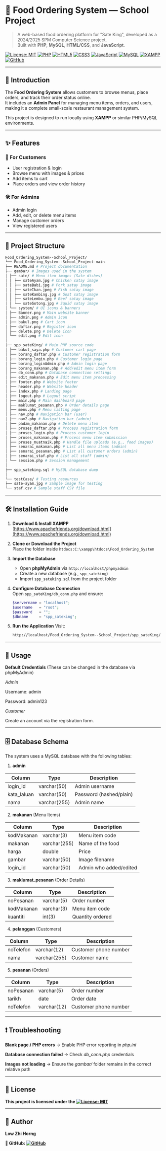 # 🍢 Food Ordering System — School Project

> A web-based food ordering platform for "Sate King", developed as a 2024/2025 SPM Computer Science project.  
> Built with **PHP**, **MySQL**, **HTML/CSS**, and **JavaScript**.

[![License: MIT](https://img.shields.io/badge/License-MIT-green.svg)](https://opensource.org/licenses/MIT)
[![PHP](https://img.shields.io/badge/PHP-777BB4?logo=php&logoColor=white)](https://www.php.net/)
[![HTML5](https://img.shields.io/badge/HTML5-E34F26?logo=html5&logoColor=white)](https://developer.mozilla.org/docs/Web/HTML)
[![CSS3](https://img.shields.io/badge/CSS3-1572B6?logo=css3&logoColor=white)](https://developer.mozilla.org/docs/Web/CSS)
[![JavaScript](https://img.shields.io/badge/JavaScript-F7DF1E?logo=javascript&logoColor=black)](https://developer.mozilla.org/docs/Web/JavaScript)
[![MySQL](https://img.shields.io/badge/MySQL-4479A1?logo=mysql&logoColor=white)](https://www.mysql.com/)
[![XAMPP](https://img.shields.io/badge/XAMPP-FB7A24?logo=xampp&logoColor=white)](https://www.apachefriends.org/)
[![GitHub](https://img.shields.io/badge/GitHub-Food_Ordering_System--School_Project-black?logo=github)](https://github.com/LowZhiHorng/Food_Ordering_System--School_Project)

---

## 📖 Introduction
The **Food Ordering System** allows customers to browse menus, place orders, and track their order status online.  
It includes an **Admin Panel** for managing menu items, orders, and users, making it a complete small-scale restaurant management system.

This project is designed to run locally using **XAMPP** or similar PHP/MySQL environments.

---

## ✨ Features
### 👤 For Customers
- User registration & login
- Browse menu with images & prices
- Add items to cart
- Place orders and view order history

### 🛠 For Admins
- Admin login
- Add, edit, or delete menu items
- Manage customer orders
- View registered users

---

## 📂 Project Structure
```bash
Food_Ordering_System--School_Project/
└── Food_Ordering_System--School_Project-main
├── README.md # Project documentation
├── gambar/ # Images used in the system
│ ├── sate/ # Menu item images (Sate dishes)
│ │ ├── sateAyam.jpg # Chicken satay image
│ │ ├── sateBabi.jpg # Pork satay image
│ │ ├── sateIkan.jpeg # Fish satay image
│ │ ├── sateKambing.jpg # Goat satay image
│ │ ├── sateLembu.jpg # Beef satay image
│ │ └── sateSotong.jpg # Squid satay image
│ └── system/ # UI icons & banners
│ ├── Banner.png # Main website banner
│ ├── admin.png # Admin icon
│ ├── bakul.png # Cart icon
│ ├── daftar.png # Register icon
│ ├── delete.png # Delete icon
│ └── edit.png # Edit icon
│
├── spp_sateKing/ # Main PHP source code
│ ├── bakul_saya.php # Customer cart page
│ ├── borang_daftar.php # Customer registration form
│ ├── borang_login.php # Customer login page
│ ├── borang_loginAdmin.php # Admin login page
│ ├── borang_makanan.php # Add/edit menu item form
│ ├── db_conn.php # Database connection settings
│ ├── edit_makanan.php # Edit menu item processing
│ ├── footer.php # Website footer
│ ├── header.php # Website header
│ ├── index.php # Landing page
│ ├── logout.php # Logout script
│ ├── main.php # Main dashboard page
│ ├── maklumat_pesanan.php # Order details page
│ ├── menu.php # Menu listing page
│ ├── nav.php # Navigation bar (user)
│ ├── nav2.php # Navigation bar (admin)
│ ├── padam_makanan.php # Delete menu item
│ ├── proses_daftar.php # Process registration form
│ ├── proses_login.php # Process customer login
│ ├── proses_makanan.php # Process menu item submission
│ ├── proses_muatnaik.php # Handle file uploads (e.g., food images)
│ ├── senarai_makanan.php # List all menu items (admin)
│ ├── senarai_pesanan.php # List all customer orders (admin)
│ ├── senarai_staf.php # List all staff (admin)
│ └── session.php # Session management
│
├── spp_sateking.sql # MySQL database dump
│
└── testCase/ # Testing resources
├── sate-ayam.jpg # Sample image for testing
└── staf.csv # Sample staff CSV file
```

---

## 🛠 Installation Guide
1. **Download & Install XAMPP**  
   [https://www.apachefriends.org/download.html](https://www.apachefriends.org/download.html)

2. **Clone or Download the Project**  
   Place the folder inside `htdocs:C:\xampp\htdocs\Food_Ordering_System`

3. **Import the Database**  
   - Open **phpMyAdmin** via `http://localhost/phpmyadmin`
   - Create a new database (e.g., `spp_sateking`)
   - Import `spp_sateking.sql` from the project folder

4. **Configure Database Connection**  
   Open `spp_sateKing/db_conn.php` and ensure:
   ```php
   $servername = "localhost";
   $username   = "root";
   $password   = "";
   $dbname     = "spp_sateking";
   
5. **Run the Application**
   Visit:
   ```bash
   http://localhost/Food_Ordering_System--School_Project/spp_sateKing/

---

## 🚀 Usage
**Default Credentials**
(These can be changed in the database via phpMyAdmin)

*Admin*

Username: admin

Password: admin123


*Customer*

Create an account via the registration form.

---

## 🗄 Database Schema
The system uses a MySQL database with the following tables:

1. **admin**

| Column       | Type         | Description             |
| ------------ | ------------ | ----------------------- |
| login\_id    | varchar(50)  | Admin username          |
| kata\_laluan | varchar(50)  | Password (hashed/plain) |
| nama         | varchar(255) | Admin name              |


2. **makanan** (Menu Items)

| Column     | Type         | Description            |
| ---------- | ------------ | ---------------------- |
| kodMakanan | varchar(3)   | Menu item code         |
| makanan    | varchar(255) | Name of the food       |
| harga      | double       | Price                  |
| gambar     | varchar(50)  | Image filename         |
| login\_id  | varchar(50)  | Admin who added/edited |


3. **maklumat_pesanan** (Order Details)

| Column     | Type       | Description      |
| ---------- | ---------- | ---------------- |
| noPesanan  | varchar(5) | Order number     |
| kodMakanan | varchar(3) | Menu item code   |
| kuantiti   | int(3)     | Quantity ordered |


4. **pelanggan** (Customers)

| Column    | Type         | Description           |
| --------- | ------------ | --------------------- |
| noTelefon | varchar(12)  | Customer phone number |
| nama      | varchar(255) | Customer name         |


5. **pesanan** (Orders)

| Column    | Type        | Description           |
| --------- | ----------- | --------------------- |
| noPesanan | varchar(5)  | Order number          |
| tarikh    | date        | Order date            |
| noTelefon | varchar(12) | Customer phone number |



---

## ❗ Troubleshooting

**Blank page / PHP errors** → Enable PHP error reporting in *php.ini*

**Database connection failed** → Check *db_conn.php* credentials

**Images not loading** → Ensure the *gambar/* folder remains in the correct relative path

---

## 📜 License
**This project is licensed under the [![License: MIT](https://img.shields.io/badge/License-MIT-green.svg)](https://opensource.org/licenses/MIT)**

---

## 👤 Author
**Low Zhi Horng**

**📂 GitHub: [![GitHub](https://img.shields.io/badge/GitHub-LowZhiHorng-black?logo=github)](https://github.com/LowZhiHorng)**
